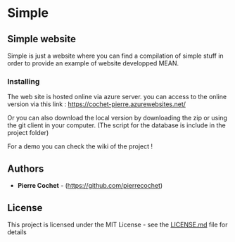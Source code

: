 # Simple

## Simple website

Simple is just a website where you can find a compilation of simple stuff in order to provide an example of website developped MEAN.


### Installing

The web site is hosted online via azure server.
you can access to the online version via this link : https://cochet-pierre.azurewebsites.net/

Or you can also download the local version by downloading the zip or using the git client in your computer.
(The script for the database is include in the project folder)

For a demo you can check the wiki of the project !

## Authors
* **Pierre Cochet** - (https://github.com/pierrecochet)

## License

This project is licensed under the MIT License - see the [LICENSE.md](LICENSE.md) file for details
